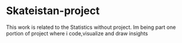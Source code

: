 # Skateistan-project
This work is related to the Statistics without project. Im being part one portion of project where i code,visualize and draw insights
